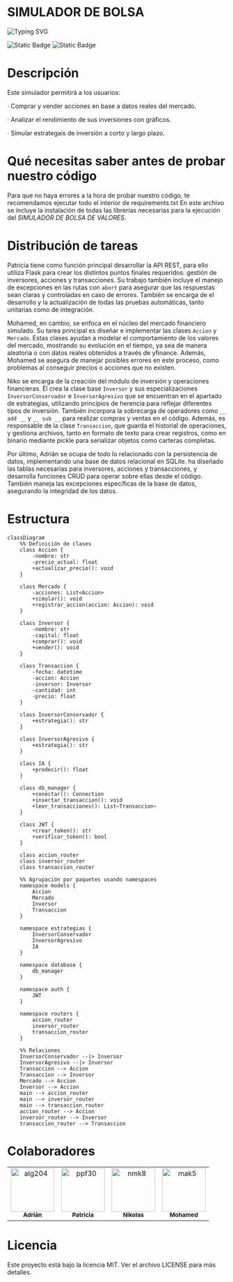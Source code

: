 # SIMULADOR DE BOLSA

![Typing SVG](https://readme-typing-svg.demolab.com?font=Fira+Code&size=24&duration=4000&pause=1000&center=true&vCenter=true&multiline=true&repeat=false&width=800&height=100&lines=Invierte,+Aprende,+Gana;Simula+tu+Éxito+en+la+Bolsa)



![Static Badge](https://img.shields.io/badge/Version-v1.0.0-green)
![Static Badge](https://img.shields.io/badge/Colaboradores-4-pink)


# Descripción
Este simulador permitirá a los usuarios:

· Comprar y vender acciones en base a datos reales del mercado.

· Analizar el rendimiento de sus inversiones con gráficos.

· Simular estrategais de inversión a corto y largo plazo.

# Qué necesitas saber antes de probar nuestro código
Para que no haya errores a la hora de probar nuestro código, te recomendamos ejecutar todo el interior de requirements.txt
En este archivo se incluye la instalación de todas las librerías necesarias para la ejecución del *SIMULADOR DE BOLSA DE VALORES*.

# Distribución de tareas
Patricia tiene como función principal desarrollar la API REST, para ello utiliza Flask para crear los distintos puntos finales requeridos: gestión de inversores, acciones y transacciones. Su trabajo también incluye el manejo de excepciones en las rutas con `abort` para asegurar que las respuestas sean claras y controladas en caso de errores. También se encarga de el desarrollo y la actualización de todas las pruebas automáticas, tanto unitarias como de integración.

Mohamed, en cambio, se enfoca en el núcleo del mercado financiero simulado. Su tarea principal es diseñar e implementar las clases `Accion` y `Mercado`. Estas clases ayudan a modelar el comportamiento de los valores del mercado, mostrando su evolución en el tiempo, ya sea de manera aleatoria o con datos reales obtenidos a través de yfinance. Además, Mohamed se asegura de manejar posibles errores en este proceso, como problemas al conseguir precios o acciones que no existen. 

Niko se encarga de la creación del módulo de inversión y operaciones financieras. Él crea la clase base `Inversor` y sus especializaciones `InversorConservador` e `InversorAgresivo` que se encuentran en el apartado de estrategias, utilizando principios de herencia para reflejar diferentes tipos de inversión. También incorpora la sobrecarga de operadores como `__ add __` y `__ sub __` para realizar compras y ventas en el código. Además, es responsable de la clase `Transaccion`, que guarda el historial de operaciones, y gestiona archivos, tanto en formato de texto para crear registros, como en binario mediante pickle para serializar objetos como carteras completas.

Por último, Adrián se ocupa de todo lo relacionado con la persistencia de datos, implementando una base de datos relacional en SQLite. ha diseñado las tablas necesarias para inversores, acciones y transacciones, y desarrolla funciones CRUD para operar sobre ellas desde el código. También maneja las excepciones específicas de la base de datos, asegurando la integridad de los datos.

# Estructura

```mermaid
classDiagram
    %% Definición de clases
    class Accion {
        -nombre: str
        -precio_actual: float
        +actualizar_precio(): void
    }

    class Mercado {
        -acciones: List<Accion>
        +simular(): void
        +registrar_accion(accion: Accion): void
    }

    class Inversor {
        -nombre: str
        -capital: float
        +comprar(): void
        +vender(): void
    }

    class Transaccion {
        -fecha: datetime
        -accion: Accion
        -inversor: Inversor
        -cantidad: int
        -precio: float
    }

    class InversorConservador {
        +estrategia(): str
    }

    class InversorAgresivo {
        +estrategia(): str
    }

    class IA {
        +predecir(): float
    }

    class db_manager {
        +conectar(): Connection
        +insertar_transaccion(): void
        +leer_transacciones(): List~Transaccion~
    }

    class JWT {
        +crear_token(): str
        +verificar_token(): bool
    }

    class accion_router
    class inversor_router
    class transaccion_router

    %% Agrupación por paquetes usando namespaces
    namespace models {
        Accion
        Mercado
        Inversor
        Transaccion
    }

    namespace estrategias {
        InversorConservador
        InversorAgresivo
        IA
    }

    namespace database {
        db_manager
    }

    namespace auth {
        JWT
    }

    namespace routers {
        accion_router
        inversor_router
        transaccion_router
    }

    %% Relaciones
    InversorConservador --|> Inversor
    InversorAgresivo --|> Inversor
    Transaccion --> Accion
    Transaccion --> Inversor
    Mercado --> Accion
    Inversor --> Accion
    main --> accion_router
    main --> inversor_router
    main --> transaccion_router
    accion_router --> Accion
    inversor_router --> Inversor
    transaccion_router --> Transaccion
```
# Colaboradores

<!-- readme: collaborators -start -->
<table>
<tr>
    <td align="center">
        <a href="https://github.com/alg204">
            <img src="https://avatars.githubusercontent.com/u/198967558?v=4" width="100;" alt="alg204"/>
            <br />
            <sub><b>Adrián</b></sub>
        </a>
    </td>
    <td align="center">
        <a href="https://https://github.com/ppf30">
            <img src="https://avatars.githubusercontent.com/u/198932016?v=4" width="100;" alt="ppf30"/>
            <br />
            <sub><b>Patricia</b></sub>
        </a>
    </td>
    <td align="center">
        <a href="https://github.com/NikolasKaplan1">
            <img src="https://avatars.githubusercontent.com/u/199594735?v=4" width="100;" alt="nmk8"/>
            <br />
            <sub><b>Nikolas</b></sub>
        </a>
    </td>
    <td align="center">
        <a href="https://github.com/Mohamed-Arahouani">
            <img src="https://avatars.githubusercontent.com/u/199315152?v=4" width="100;" alt="mak5"/>
            <br />
            <sub><b>Mohamed</b></sub>
        </a>
    </td></tr>
</table>


# Licencia

Este proyecto está bajo la licencia MIT. Ver el archivo LICENSE para más detalles.
